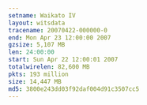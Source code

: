 ```yaml
---
setname: Waikato IV
layout: witsdata
tracename: 20070422-000000-0
end: Mon Apr 23 12:00:00 2007
gzsize: 5,107 MB
len: 24:00:00
start: Sun Apr 22 12:00:01 2007
totalwirelen: 82,600 MB
pkts: 193 million
size: 14,447 MB
md5: 3800e243dd03f92daf004d91c3507cc5
---
```


